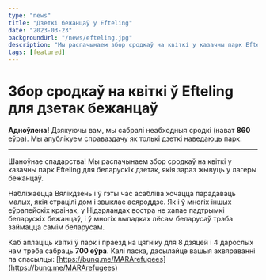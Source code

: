 ```yaml
---
type: "news"
title: "Дзеткі бежанцаў у Efteling"
date: "2023-03-23"
backgroundUrl: "/news/efteling.jpg"
description: "Мы распачынаем збор сродкаў на квіткі у казачны парк Efteling для беларускіх дзетак, якія зараз жывуць у лагеры бежанцаў."
tags: [featured]
---
```


# Збор сродкаў на квіткі ў Efteling для дзетак бежанцаў

**Адноўлена!** Дзякуючы вам, мы сабралі неабходныя сродкі (нават **860** еўра). Мы апублікуем справаздачу як толькі дзеткі наведаюць парк.

---

Шаноўнае спадарства! Мы распачынаем збор сродкаў на квіткі у казачны парк Efteling для беларускіх дзетак, якія зараз жывуць у лагеры бежанцаў.

Набліжаецца Вялікдзень і ў гэты час асабліва хочацца парадаваць малых, якія страцілі дом і звыклае асяроддзе. 
Як і ў многіх іншых еўрапейскіх краінах, у Нідэрландах востра не хапае падтрымкі беларускіх бежанцаў, і ў многіх выпадках лёсам беларусаў трэба займацца самім беларусам.

Каб аплаціць квіткі ў парк і праезд на цягніку для 8 дзяцей і 4 дарослых нам трэба сабраць **700 еўра**. 
Калі ласка, дасылайце вашыя ахвяраванні па спасылцы: [https://bunq.me/MARArefugees](https://bunq.me/MARArefugees)
